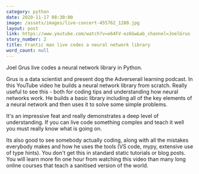```yaml
---
category: python
date: 2020-11-17 08:30:00
image: /assets/images/live-concert-455762_1280.jpg
layout: post
link: https://www.youtube.com/watch?v=o64FV-ez6Gw&ab_channel=JoelGrus
story_number: 2
title: Frantic man live codes a neural network library
word_count: null
---
```


Joel Grus live codes a neural network library in Python. 

Grus is a data scientist and present dog the Adverserail learning podcast. In this YouTube video he builds a neural network library from scratch. Really useful to see this - both for coding tips and understanding how neural networks work. He builds a basic library including all of the key elements of a neural network and then uses it to solve some simple problems.

It's an impressive feat and really demonstrates a deep level of understanding. If you can live code something complex and teach it well you must really know what is going on.

Its also good to see somebody actually coding, along with all the mistakes everybody makes and how he uses the tools (VS code, mypy, extensive use of type hints). You don't get this in standard static tutorials or blog posts. You will learn more fin one hour from watching this video than many long online courses that teach a sanitised version of the world.

